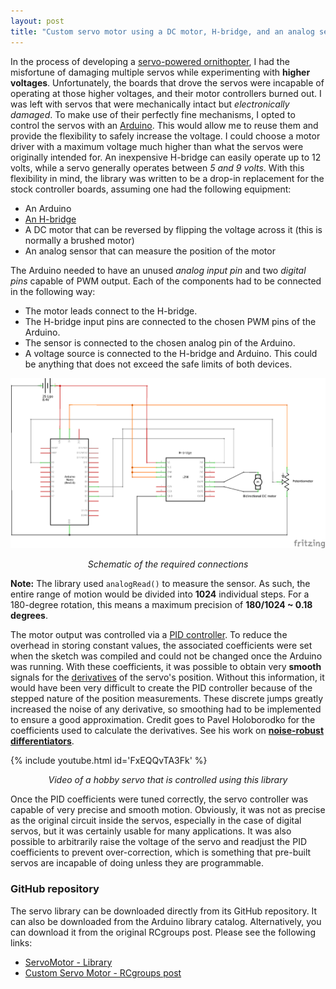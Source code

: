 ```yaml
---
layout: post
title: "Custom servo motor using a DC motor, H-bridge, and an analog sensor"
---
```


In the process of developing a [servo-powered ornithopter](/projects/ornithopters/2019/02/08/servo_ornithopter.html), I had the misfortune of damaging multiple servos while experimenting with **higher voltages**. Unfortunately, the boards that drove the servos were incapable of operating at those higher voltages, and their motor controllers burned out. I was left with servos that were mechanically intact but *electronically damaged*. To make use of their perfectly fine mechanisms, I opted to control the servos with an [Arduino](https://www.arduino.cc/). This would allow me to reuse them and provide the flexibility to safely increase the voltage. I could choose a motor driver with a maximum voltage much higher than what the servos were originally intended for. An inexpensive H-bridge can easily operate up to 12 volts, while a servo generally operates between *5 and 9 volts*. With this flexibility in mind, the library was written to be a drop-in replacement for the stock controller boards, assuming one had the following equipment:

- An Arduino
- [An H-bridge](https://en.wikipedia.org/wiki/H-bridge)
- A DC motor that can be reversed by flipping the voltage across it (this is normally a brushed motor)
- An analog sensor that can measure the position of the motor

The Arduino needed to have an unused *analog input pin* and two *digital pins* capable of PWM output. Each of the components had to be connected in the following way:

- The motor leads connect to the H-bridge.
- The H-bridge input pins are connected to the chosen PWM pins of the Arduino.
- The sensor is connected to the chosen analog pin of the Arduino.
- A voltage source is connected to the H-bridge and Arduino. This could be anything that does not exceed the safe limits of both devices.

![image](https://raw.githubusercontent.com/RCmags/ServoMotor/master/DIY_servo_schem.png)
<p align="center"><i>Schematic of the required connections</i></p>

**Note:** The library used `analogRead()` to measure the sensor. As such, the entire range of motion would be divided into **1024** individual steps. For a 180-degree rotation, this means a maximum precision of **180/1024 ~ 0.18 degrees**.

The motor output was controlled via a [PID controller](https://en.wikipedia.org/wiki/Proportional%E2%80%93integral%E2%80%93derivative_controller). To reduce the overhead in storing constant values, the associated coefficients were set when the sketch was compiled and could not be changed once the Arduino was running. With these coefficients, it was possible to obtain very **smooth** signals for the [derivatives](https://en.wikipedia.org/wiki/Derivative) of the servo's position. Without this information, it would have been very difficult to create the PID controller because of the stepped nature of the position measurements. These discrete jumps greatly increased the noise of any derivative, so smoothing had to be implemented to ensure a good approximation. Credit goes to Pavel Holoborodko for the coefficients used to calculate the derivatives. See his work on **[noise-robust differentiators](http://www.holoborodko.com/pavel/numerical-methods/numerical-derivative/smooth-low-noise-differentiators/)**.

{% include youtube.html id='FxEQQvTA3Fk' %}
<p align="center"><i>Video of a hobby servo that is controlled using this library</i></p>

Once the PID coefficients were tuned correctly, the servo controller was capable of very precise and smooth motion. Obviously, it was not as precise as the original circuit inside the servos, especially in the case of digital servos, but it was certainly usable for many applications. It was also possible to arbitrarily raise the voltage of the servo and readjust the PID coefficients to prevent over-correction, which is something that pre-built servos are incapable of doing unless they are programmable.

### GitHub repository
The servo library can be downloaded directly from its GitHub repository. It can also be downloaded from the Arduino library catalog. Alternatively, you can download it from the original RCgroups post. Please see the following links:

- [ServoMotor - Library](https://github.com/RCmags/ServoMotor)
- [Custom Servo Motor - RCgroups post](https://www.rcgroups.com/forums/showpost.php?p=43079349&postcount=164)
